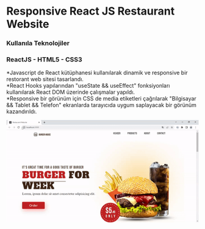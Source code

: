 <h1>Responsive React JS Restaurant Website</h1>

<h3>Kullanıla Teknolojiler</h3>

<h3>ReactJS - HTML5 - CSS3</h3>

<p>*Javascript de React kütüphanesi kullanılarak dinamik ve responsive bir restorant web sitesi tasarlandı.</br>
*React Hooks yapılarından "useState && useEffect" fonksiyonları kullanılarak React DOM üzerinde çalışmalar yapıldı.</br>
*Responsive bir görünüm için CSS de media etiketleri çağrılarak "Bilgisayar && Tablet && Telefon" ekranlarda tarayıcıda uygum saplayacak bir görünüm kazandırıldı.</br></p>

<img src="./src/assets/screen.gif">
